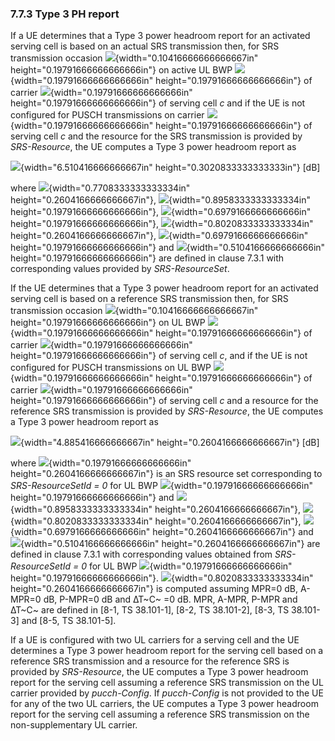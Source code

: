 ### 7.7.3 Type 3 PH report

If a UE determines that a Type 3 power headroom report for an activated
serving cell is based on an actual SRS transmission then, for SRS
transmission occasion
![](media/image45.wmf){width="0.10416666666666667in"
height="0.19791666666666666in"} on active UL BWP
![](media/image42.wmf){width="0.19791666666666666in"
height="0.19791666666666666in"} of carrier
![](media/image46.wmf){width="0.19791666666666666in"
height="0.19791666666666666in"} of serving cell $c$ and if the UE is not
configured for PUSCH transmissions on carrier
![](media/image46.wmf){width="0.19791666666666666in"
height="0.19791666666666666in"} of serving cell $c$ and the resource for
the SRS transmission is provided by *SRS-Resource*, the UE computes a
Type 3 power headroom report as

![](media/image47.wmf){width="6.510416666666667in"
height="0.3020833333333333in"} \[dB\]

where ![](media/image48.wmf){width="0.7708333333333334in"
height="0.2604166666666667in"},
![](media/image49.wmf){width="0.8958333333333334in"
height="0.19791666666666666in"},
![](media/image50.wmf){width="0.6979166666666666in"
height="0.19791666666666666in"},
![](media/image51.wmf){width="0.8020833333333334in"
height="0.2604166666666667in"},
![](media/image52.wmf){width="0.6979166666666666in"
height="0.19791666666666666in"} and
![](media/image53.wmf){width="0.5104166666666666in"
height="0.19791666666666666in"} are defined in clause 7.3.1 with
corresponding values provided by *SRS-ResourceSet*.

If the UE determines that a Type 3 power headroom report for an
activated serving cell is based on a reference SRS transmission then,
for SRS transmission occasion
![](media/image54.wmf){width="0.10416666666666667in"
height="0.19791666666666666in"} on UL BWP
![](media/image42.wmf){width="0.19791666666666666in"
height="0.19791666666666666in"} of carrier
![](media/image46.wmf){width="0.19791666666666666in"
height="0.19791666666666666in"} of serving cell $c$, and if the UE is
not configured for PUSCH transmissions on UL BWP
![](media/image42.wmf){width="0.19791666666666666in"
height="0.19791666666666666in"} of carrier
![](media/image46.wmf){width="0.19791666666666666in"
height="0.19791666666666666in"} of serving cell $c$ and a resource for
the reference SRS transmission is provided by *SRS-Resource*, the UE
computes a Type 3 power headroom report as

![](media/image55.wmf){width="4.885416666666667in"
height="0.2604166666666667in"} \[dB\]

where ![](media/image56.wmf){width="0.19791666666666666in"
height="0.2604166666666667in"} is an SRS resource set corresponding to
*SRS-ResourceSetId = 0* for UL BWP
![](media/image42.wmf){width="0.19791666666666666in"
height="0.19791666666666666in"} and
![](media/image57.wmf){width="0.8958333333333334in"
height="0.2604166666666667in"},
![](media/image58.wmf){width="0.8020833333333334in"
height="0.2604166666666667in"},
![](media/image59.wmf){width="0.6979166666666666in"
height="0.2604166666666667in"} and
![](media/image60.wmf){width="0.5104166666666666in"
height="0.2604166666666667in"} are defined in clause 7.3.1 with
corresponding values obtained from *SRS-ResourceSetId = 0* for UL BWP
![](media/image42.wmf){width="0.19791666666666666in"
height="0.19791666666666666in"}.
![](media/image61.wmf){width="0.8020833333333334in"
height="0.2604166666666667in"} is computed assuming MPR=0 dB, A-MPR=0
dB, P-MPR=0 dB and ∆T~C~ =0 dB. MPR, A-MPR, P-MPR and ∆T~C~ are defined
in \[8-1, TS 38.101-1\], \[8-2, TS 38.101-2\], \[8-3, TS 38.101-3\] and
\[8-5, TS 38.101-5\].

If a UE is configured with two UL carriers for a serving cell and the UE
determines a Type 3 power headroom report for the serving cell based on
a reference SRS transmission and a resource for the reference SRS is
provided by *SRS-Resource*, the UE computes a Type 3 power headroom
report for the serving cell assuming a reference SRS transmission on the
UL carrier provided by *pucch-Config*. If *pucch-Config* is not provided
to the UE for any of the two UL carriers, the UE computes a Type 3 power
headroom report for the serving cell assuming a reference SRS
transmission on the non-supplementary UL carrier.